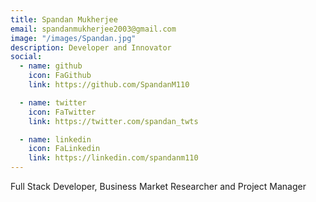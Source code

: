 ```yaml
---
title: Spandan Mukherjee
email: spandanmukherjee2003@gmail.com
image: "/images/Spandan.jpg"
description: Developer and Innovator
social:
  - name: github
    icon: FaGithub
    link: https://github.com/SpandanM110

  - name: twitter
    icon: FaTwitter
    link: https://twitter.com/spandan_twts

  - name: linkedin
    icon: FaLinkedin
    link: https://linkedin.com/spandanm110
---
```


Full Stack Developer, Business Market Researcher and Project Manager

